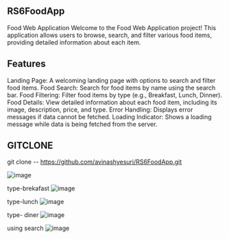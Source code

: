 
## RS6FoodApp
Food Web Application
Welcome to the Food Web Application project! This application allows users to browse, search, and filter various food items, providing detailed information about each item.

## Features
Landing Page: A welcoming landing page with options to search and filter food items.
Food Search:
Search for food items by name using the search bar.
Food Filtering:
Filter food items by type (e.g., Breakfast, Lunch, Dinner).
Food Details:
View detailed information about each food item, including its image, description, price, and type.
Error Handling: Displays error messages if data cannot be fetched.
Loading Indicator: Shows a loading message while data is being fetched from the server.

## GITCLONE 
git clone -- https://github.com/avinashyesuri/RS6FoodApp.git

![image](https://github.com/user-attachments/assets/873ab4a2-664b-49ea-8e49-99c56356adeb)


type-brekafast
![image](https://github.com/user-attachments/assets/cc053250-5c4e-4ce4-8cb1-60f64bb3fabb)


type-lunch
![image](https://github.com/user-attachments/assets/302689bc-db22-4e4b-b340-9dd626391350)


type- diner
![image](https://github.com/user-attachments/assets/62dcba1c-8c93-4ed9-a6f4-d70bd85969fc)


using search
![image](https://github.com/user-attachments/assets/94b438e8-bef7-4453-b2f0-5e0197a05f83)



